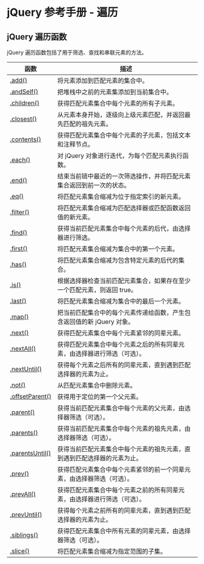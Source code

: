 # jQuery 参考手册 - 遍历

## jQuery 遍历函数

jQuery 遍历函数包括了用于筛选、查找和串联元素的方法。

| 函数 | 描述 |
| --- | --- |
| [.add()](/jquery/traversing_add.asp "jQuery 遍历 - add() 方法") | 将元素添加到匹配元素的集合中。 |
| [.andSelf()](/jquery/traversing_andSelf.asp "jQuery 遍历 - andSelf() 方法") | 把堆栈中之前的元素集添加到当前集合中。 |
| [.children()](/jquery/traversing_children.asp "jQuery 遍历 - children() 方法") | 获得匹配元素集合中每个元素的所有子元素。 |
| [.closest()](/jquery/traversing_closest.asp "jQuery 遍历 - closest() 方法") | 从元素本身开始，逐级向上级元素匹配，并返回最先匹配的祖先元素。 |
| [.contents()](/jquery/traversing_contents.asp "jQuery 遍历 - contents() 方法") | 获得匹配元素集合中每个元素的子元素，包括文本和注释节点。 |
| [.each()](/jquery/traversing_each.asp "jQuery 遍历 - each() 方法") | 对 jQuery 对象进行迭代，为每个匹配元素执行函数。 |
| [.end()](/jquery/traversing_end.asp "jQuery 遍历 - end() 方法") | 结束当前链中最近的一次筛选操作，并将匹配元素集合返回到前一次的状态。 |
| [.eq()](/jquery/traversing_eq.asp "jQuery 遍历 - eq() 方法") | 将匹配元素集合缩减为位于指定索引的新元素。 |
| [.filter()](/jquery/traversing_filter.asp "jQuery 遍历 - filter() 方法") | 将匹配元素集合缩减为匹配选择器或匹配函数返回值的新元素。 |
| [.find()](/jquery/traversing_find.asp "jQuery 遍历 - find() 方法") | 获得当前匹配元素集合中每个元素的后代，由选择器进行筛选。 |
| [.first()](/jquery/traversing_first.asp "jQuery 遍历 - first() 方法") | 将匹配元素集合缩减为集合中的第一个元素。 |
| [.has()](/jquery/traversing_has.asp "jQuery 遍历 - has() 方法") | 将匹配元素集合缩减为包含特定元素的后代的集合。 |
| [.is()](/jquery/traversing_is.asp "jQuery 遍历 - is() 方法") | 根据选择器检查当前匹配元素集合，如果存在至少一个匹配元素，则返回 true。 |
| [.last()](/jquery/traversing_last.asp "jQuery 遍历 - last() 方法") | 将匹配元素集合缩减为集合中的最后一个元素。 |
| [.map()](/jquery/traversing_map.asp "jQuery 遍历 - map() 方法") | 把当前匹配集合中的每个元素传递给函数，产生包含返回值的新 jQuery 对象。 |
| [.next()](/jquery/traversing_next.asp "jQuery 遍历 - next() 方法") | 获得匹配元素集合中每个元素紧邻的同辈元素。 |
| [.nextAll()](/jquery/traversing_nextall.asp "jQuery 遍历 - nextAll() 方法") | 获得匹配元素集合中每个元素之后的所有同辈元素，由选择器进行筛选（可选）。 |
| [.nextUntil()](/jquery/traversing_nextuntil.asp "jQuery 遍历 - nextUntil() 方法") | 获得每个元素之后所有的同辈元素，直到遇到匹配选择器的元素为止。 |
| [.not()](/jquery/traversing_not.asp "jQuery 遍历 - not() 方法") | 从匹配元素集合中删除元素。 |
| [.offsetParent()](/jquery/traversing_offsetparent.asp "jQuery 遍历 - offsetParent() 方法") | 获得用于定位的第一个父元素。 |
| [.parent()](/jquery/traversing_parent.asp "jQuery 遍历 - parent() 方法") | 获得当前匹配元素集合中每个元素的父元素，由选择器筛选（可选）。 |
| [.parents()](/jquery/traversing_parents.asp "jQuery 遍历 - parents() 方法") | 获得当前匹配元素集合中每个元素的祖先元素，由选择器筛选（可选）。 |
| [.parentsUntil()](/jquery/traversing_parentsuntil.asp "jQuery 遍历 - parentsUntil() 方法") | 获得当前匹配元素集合中每个元素的祖先元素，直到遇到匹配选择器的元素为止。 |
| [.prev()](/jquery/traversing_prev.asp "jQuery 遍历 - prev() 方法") | 获得匹配元素集合中每个元素紧邻的前一个同辈元素，由选择器筛选（可选）。 |
| [.prevAll()](/jquery/traversing_prevall.asp "jQuery 遍历 - prevAll() 方法") | 获得匹配元素集合中每个元素之前的所有同辈元素，由选择器进行筛选（可选）。 |
| [.prevUntil()](/jquery/traversing_prevuntil.asp "jQuery 遍历 - prevUntil() 方法") | 获得每个元素之前所有的同辈元素，直到遇到匹配选择器的元素为止。 |
| [.siblings()](/jquery/traversing_siblings.asp "jQuery 遍历 - siblings() 方法") | 获得匹配元素集合中所有元素的同辈元素，由选择器筛选（可选）。 |
| [.slice()](/jquery/traversing_slice.asp "jQuery 遍历 - slice() 方法") | 将匹配元素集合缩减为指定范围的子集。 |

